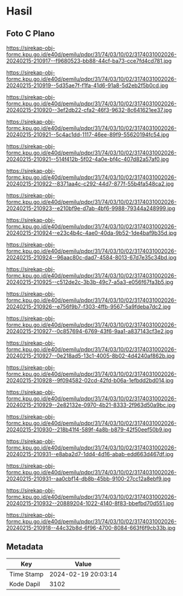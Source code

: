 # Hasil

## Foto C Plano

https://sirekap-obj-formc.kpu.go.id/e40d/pemilu/pdpr/31/74/03/10/02/3174031002026-20240215-210917--f9680523-bb88-44cf-ba73-cce7fd4cd781.jpg

https://sirekap-obj-formc.kpu.go.id/e40d/pemilu/pdpr/31/74/03/10/02/3174031002026-20240215-210919--5d35ae7f-f1fa-41d6-91a8-5d2eb2f5b0cd.jpg

https://sirekap-obj-formc.kpu.go.id/e40d/pemilu/pdpr/31/74/03/10/02/3174031002026-20240215-210920--3ef2db22-cfa2-46f3-9632-8c641621ee37.jpg

https://sirekap-obj-formc.kpu.go.id/e40d/pemilu/pdpr/31/74/03/10/02/3174031002026-20240215-210921--5c4ac1dd-1117-46ee-89f9-55620194fc54.jpg

https://sirekap-obj-formc.kpu.go.id/e40d/pemilu/pdpr/31/74/03/10/02/3174031002026-20240215-210921--514f412b-5f02-4a0e-bf4c-407d82a57af0.jpg

https://sirekap-obj-formc.kpu.go.id/e40d/pemilu/pdpr/31/74/03/10/02/3174031002026-20240215-210922--8371aa4c-c292-44d7-877f-55b4fa548ca2.jpg

https://sirekap-obj-formc.kpu.go.id/e40d/pemilu/pdpr/31/74/03/10/02/3174031002026-20240215-210923--e210bf9e-d7ab-4bf6-9988-79344a248999.jpg

https://sirekap-obj-formc.kpu.go.id/e40d/pemilu/pdpr/31/74/03/10/02/3174031002026-20240215-210924--e23c4b4c-4ae0-40da-9b52-1de4baf9b35d.jpg

https://sirekap-obj-formc.kpu.go.id/e40d/pemilu/pdpr/31/74/03/10/02/3174031002026-20240215-210924--96aac80c-dad7-4584-8013-67d7e35c34bd.jpg

https://sirekap-obj-formc.kpu.go.id/e40d/pemilu/pdpr/31/74/03/10/02/3174031002026-20240215-210925--c512de2c-3b3b-49c7-a5a3-e056f67fa3b5.jpg

https://sirekap-obj-formc.kpu.go.id/e40d/pemilu/pdpr/31/74/03/10/02/3174031002026-20240215-210926--e756f9b7-f303-4ffb-9567-5a9fdeba7dc2.jpg

https://sirekap-obj-formc.kpu.go.id/e40d/pemilu/pdpr/31/74/03/10/02/3174031002026-20240215-210927--0c857694-6769-43f6-9aa1-a837143cf3e2.jpg

https://sirekap-obj-formc.kpu.go.id/e40d/pemilu/pdpr/31/74/03/10/02/3174031002026-20240215-210927--0e218ad5-13c1-4005-8b02-4d4240af862b.jpg

https://sirekap-obj-formc.kpu.go.id/e40d/pemilu/pdpr/31/74/03/10/02/3174031002026-20240215-210928--9f094582-02cd-42fd-b06a-1efbdd2bd014.jpg

https://sirekap-obj-formc.kpu.go.id/e40d/pemilu/pdpr/31/74/03/10/02/3174031002026-20240215-210929--2e82132e-0970-4b21-8333-2f963d50a9bc.jpg

https://sirekap-obj-formc.kpu.go.id/e40d/pemilu/pdpr/31/74/03/10/02/3174031002026-20240215-210930--218b41f4-589f-4a8b-b879-42f50eef50b9.jpg

https://sirekap-obj-formc.kpu.go.id/e40d/pemilu/pdpr/31/74/03/10/02/3174031002026-20240215-210931--e8aba2d7-1dd4-4d16-abab-edd663d467df.jpg

https://sirekap-obj-formc.kpu.go.id/e40d/pemilu/pdpr/31/74/03/10/02/3174031002026-20240215-210931--aa0cbf14-db8b-45bb-9100-27cc12a8ebf9.jpg

https://sirekap-obj-formc.kpu.go.id/e40d/pemilu/pdpr/31/74/03/10/02/3174031002026-20240215-210932--20889204-1022-4140-8f83-bbefbd70d551.jpg

https://sirekap-obj-formc.kpu.go.id/e40d/pemilu/pdpr/31/74/03/10/02/3174031002026-20240215-210918--44c32b8d-6f96-4700-8084-663f6f9cb33b.jpg


## Metadata

| Key        | Value               |
| ---------- | ------------------- |
| Time Stamp | 2024-02-19 20:03:14 |
| Kode Dapil | 3102                |



